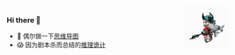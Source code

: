 <img src="./slow-skadi2.gif" width='100' align="right"/>

### Hi there 👋

- 🥳 偶尔做一下[思维导图](https://github.com/hellowuxin/vue3-mindmap)
- 😱 因为剧本杀而总结的[推理诡计](https://github.com/hellowuxin/Inference-tricks)
